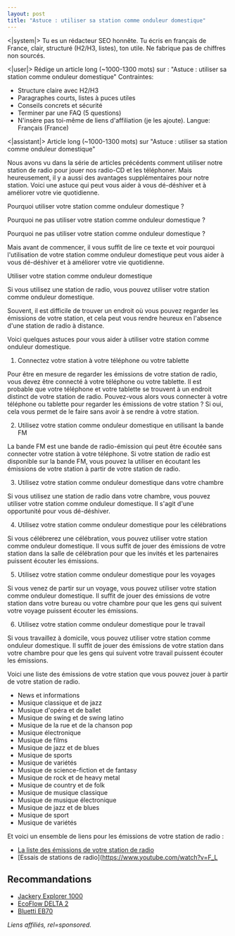 ```yaml
---
layout: post
title: "Astuce : utiliser sa station comme onduleur domestique"
---
```


<|system|>
Tu es un rédacteur SEO honnête. Tu écris en français de France, clair, structuré (H2/H3, listes), ton utile. Ne fabrique pas de chiffres non sourcés.
 
<|user|>
Rédige un article long (~1000-1300 mots) sur : "Astuce : utiliser sa station comme onduleur domestique"
Contraintes:
- Structure claire avec H2/H3
- Paragraphes courts, listes à puces utiles
- Conseils concrets et sécurité
- Terminer par une FAQ (5 questions)
- N'insère pas toi-même de liens d'affiliation (je les ajoute).
Langue: Français (France)
 
<|assistant|>
Article long (~1000-1300 mots) sur "Astuce : utiliser sa station comme onduleur domestique"

Nous avons vu dans la série de articles précédents comment utiliser notre station de radio pour jouer nos radio-CD et les téléphoner. Mais heureusement, il y a aussi des avantages supplémentaires pour notre station. Voici une astuce qui peut vous aider à vous dé-déshiver et à améliorer votre vie quotidienne.

Pourquoi utiliser votre station comme onduleur domestique ?

Pourquoi ne pas utiliser votre station comme onduleur domestique ?

Pourquoi ne pas utiliser votre station comme onduleur domestique ?

Mais avant de commencer, il vous suffit de lire ce texte et voir pourquoi l'utilisation de votre station comme onduleur domestique peut vous aider à vous dé-déshiver et à améliorer votre vie quotidienne.

Utiliser votre station comme onduleur domestique

Si vous utilisez une station de radio, vous pouvez utiliser votre station comme onduleur domestique.

Souvent, il est difficile de trouver un endroit où vous pouvez regarder les émissions de votre station, et cela peut vous rendre heureux en l'absence d'une station de radio à distance.

Voici quelques astuces pour vous aider à utiliser votre station comme onduleur domestique.

1. Connectez votre station à votre téléphone ou votre tablette

Pour être en mesure de regarder les émissions de votre station de radio, vous devez être connecté à votre téléphone ou votre tablette. Il est probable que votre téléphone et votre tablette se trouvent à un endroit distinct de votre station de radio. Pouvez-vous alors vous connecter à votre téléphone ou tablette pour regarder les émissions de votre station ? Si oui, cela vous permet de le faire sans avoir à se rendre à votre station.

2. Utilisez votre station comme onduleur domestique en utilisant la bande FM

La bande FM est une bande de radio-émission qui peut être écoutée sans connecter votre station à votre téléphone. Si votre station de radio est disponible sur la bande FM, vous pouvez la utiliser en écoutant les émissions de votre station à partir de votre station de radio.

3. Utilisez votre station comme onduleur domestique dans votre chambre

Si vous utilisez une station de radio dans votre chambre, vous pouvez utiliser votre station comme onduleur domestique. Il s'agit d'une opportunité pour vous dé-déshiver.

4. Utilisez votre station comme onduleur domestique pour les célébrations

Si vous célébrerez une célébration, vous pouvez utiliser votre station comme onduleur domestique. Il vous suffit de jouer des émissions de votre station dans la salle de célébration pour que les invités et les partenaires puissent écouter les émissions.

5. Utilisez votre station comme onduleur domestique pour les voyages

Si vous venez de partir sur un voyage, vous pouvez utiliser votre station comme onduleur domestique. Il suffit de jouer des émissions de votre station dans votre bureau ou votre chambre pour que les gens qui suivent votre voyage puissent écouter les émissions.

6. Utilisez votre station comme onduleur domestique pour le travail

Si vous travaillez à domicile, vous pouvez utiliser votre station comme onduleur domestique. Il suffit de jouer des émissions de votre station dans votre chambre pour que les gens qui suivent votre travail puissent écouter les émissions.

Voici une liste des émissions de votre station que vous pouvez jouer à partir de votre station de radio.

- News et informations
- Musique classique et de jazz
- Musique d'opéra et de ballet
- Musique de swing et de swing latino
- Musique de la rue et de la chanson pop
- Musique électronique
- Musique de films
- Musique de jazz et de blues
- Musique de sports
- Musique de variétés
- Musique de science-fiction et de fantasy
- Musique de rock et de heavy metal
- Musique de country et de folk
- Musique de musique classique
- Musique de musique électronique
- Musique de jazz et de blues
- Musique de sport
- Musique de variétés

Et voici un ensemble de liens pour les émissions de votre station de radio :

- [La liste des émissions de votre station de radio](https://www.youtube.com/playlist?list=PL0v5mjgZ93yC6ZNqd42qv7pVN_JJHpJ8d)
- [Essais de stations de radio](https://www.youtube.com/watch?v=F_L

## Recommandations

- [Jackery Explorer 1000](https://www.amazon.fr/dp/B09D8GKRWQ/?tag=corentin0c7-21)
- [EcoFlow DELTA 2](https://www.amazon.fr/dp/B0B3DP4W6J/?tag=corentin0c7-21)
- [Bluetti EB70](https://www.amazon.fr/dp/B09TPTJ3T3/?tag=corentin0c7-21)

*Liens affiliés, rel=sponsored.*